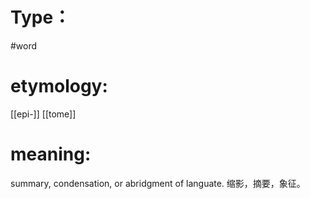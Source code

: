 # Type：
#word 
# etymology: 
[[epi-]]
[[tome]]
# meaning: 
summary, condensation, or abridgment of languate. 
缩影，摘要，象征。